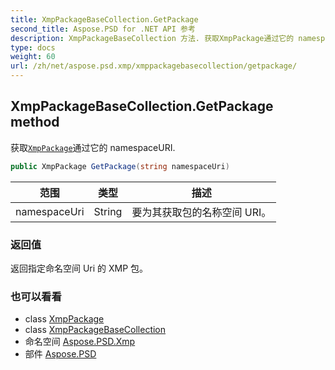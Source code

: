 ```yaml
---
title: XmpPackageBaseCollection.GetPackage
second_title: Aspose.PSD for .NET API 参考
description: XmpPackageBaseCollection 方法. 获取XmpPackage通过它的 namespaceURI.
type: docs
weight: 60
url: /zh/net/aspose.psd.xmp/xmppackagebasecollection/getpackage/
---
```

## XmpPackageBaseCollection.GetPackage method

获取[`XmpPackage`](../../xmppackage/)通过它的 namespaceURI.

```csharp
public XmpPackage GetPackage(string namespaceUri)
```

| 范围 | 类型 | 描述 |
| --- | --- | --- |
| namespaceUri | String | 要为其获取包的名称空间 URI。 |

### 返回值

返回指定命名空间 Uri 的 XMP 包。

### 也可以看看

* class [XmpPackage](../../xmppackage/)
* class [XmpPackageBaseCollection](../)
* 命名空间 [Aspose.PSD.Xmp](../../xmppackagebasecollection/)
* 部件 [Aspose.PSD](../../../)


